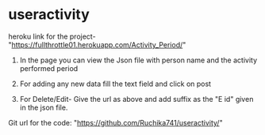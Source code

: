 # useractivity

heroku link for the project- "https://fullthrottle01.herokuapp.com/Activity_Period/"


1) In the page you can view the Json file with person name and the activity performed period

2) For adding any new data fill the text field and click on post

3) For Delete/Edit- Give the url as above and add suffix as the "E id" given in the json file.


Git url for the code: "https://github.com/Ruchika741/useractivity/"

